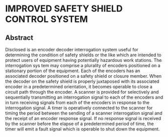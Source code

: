 # IMPROVED SAFETY SHIELD CONTROL SYSTEM

## Abstract
Disclosed is an encoder decoder interrogation system useful for determining the condition of safety shields or the like which are intended to protect users of equipment having potentially hazardous work stations. The interrogation sys tem may comprise a plurality of encoders positioned on a stationary portion of the equipment. Each of the encoders has an associated decoder positioned on a safety shield or closure member. When the decoder on the safety shield is properly juxtaposed with its associated encoder in a predetermined orientation, it becomes operable to close a circuit path through the encoder. A scanner is provided for selectively and sequentially transmitting an interrogation signal to each of the encoders and in turn receiving signals from each of the encoders in response to the interrogation signal. A timer is operatively connected to the scanner for timing the period between the sending of a scanner interrogation signal and the receipt of an encoder response signal. If no response signal is received by the scanner before the elapse of a predetermined period of time, the timer will emit a fault signal which is operable to shut down the equipment.